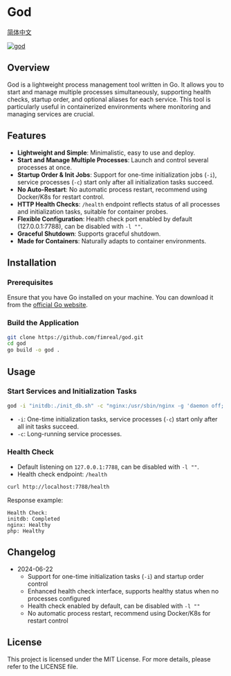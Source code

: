 # God

[简体中文](./README_zh.md)

[![god](https://github.com/fimreal/god/actions/workflows/release_build.yaml/badge.svg)](https://github.com/fimreal/god/actions/workflows/release_build.yaml)

## Overview 

God is a lightweight process management tool written in Go. It allows you to start and manage multiple processes simultaneously, supporting health checks, startup order, and optional aliases for each service. This tool is particularly useful in containerized environments where monitoring and managing services are crucial.

## Features

- **Lightweight and Simple**: Minimalistic, easy to use and deploy.
- **Start and Manage Multiple Processes**: Launch and control several processes at once.
- **Startup Order & Init Jobs**: Support for one-time initialization jobs (`-i`), service processes (`-c`) start only after all initialization tasks succeed.
- **No Auto-Restart**: No automatic process restart, recommend using Docker/K8s for restart control.
- **HTTP Health Checks**: `/health` endpoint reflects status of all processes and initialization tasks, suitable for container probes.
- **Flexible Configuration**: Health check port enabled by default (127.0.0.1:7788), can be disabled with `-l ""`.
- **Graceful Shutdown**: Supports graceful shutdown.
- **Made for Containers**: Naturally adapts to container environments.

## Installation

### Prerequisites

Ensure that you have Go installed on your machine. You can download it from the [official Go website](https://golang.org/dl/).

### Build the Application

```bash
git clone https://github.com/fimreal/god.git
cd god
go build -o god .
```

## Usage

### Start Services and Initialization Tasks

```bash
god -i "initdb:./init_db.sh" -c "nginx:/usr/sbin/nginx -g 'daemon off;'" -c "php:php-fpm"
```
- `-i`: One-time initialization tasks, service processes (`-c`) start only after all init tasks succeed.
- `-c`: Long-running service processes.

### Health Check

- Default listening on `127.0.0.1:7788`, can be disabled with `-l ""`.
- Health check endpoint: `/health`

```bash
curl http://localhost:7788/health
```

Response example:
```
Health Check:
initdb: Completed
nginx: Healthy
php: Healthy
```

## Changelog

- 2024-06-22
  - Support for one-time initialization tasks (`-i`) and startup order control
  - Enhanced health check interface, supports healthy status when no processes configured
  - Health check enabled by default, can be disabled with `-l ""`
  - No automatic process restart, recommend using Docker/K8s for restart control

## License

This project is licensed under the MIT License. For more details, please refer to the LICENSE file.
